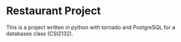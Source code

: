 Restaurant Project
==========================

This is a project written in python with tornado and PostgreSQL for a databases class (CSI2132).
